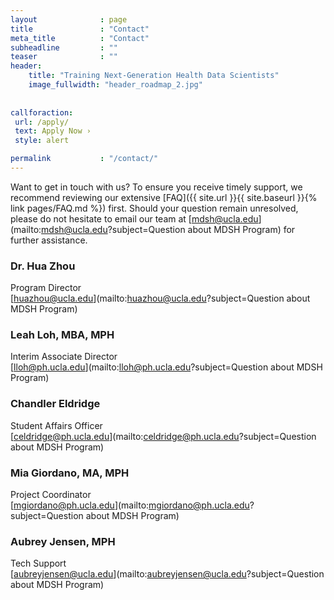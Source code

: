 ```yaml
---
layout              : page
title               : "Contact"
meta_title          : "Contact"
subheadline         : ""
teaser              : ""
header:
    title: "Training Next-Generation Health Data Scientists"
    image_fullwidth: "header_roadmap_2.jpg"
    
    
callforaction:
 url: /apply/
 text: Apply Now ›
 style: alert

permalink           : "/contact/"
---
```


Want to get in touch with us? To ensure you receive timely support, we recommend reviewing our extensive [FAQ]({{ site.url }}{{ site.baseurl }}{% link pages/FAQ.md %}) first. Should your question remain unresolved, please do not hesitate to email our team at [mdsh@ucla.edu](mailto:mdsh@ucla.edu?subject=Question about MDSH Program) for further assistance.

### Dr. Hua Zhou

Program Director \
[huazhou@ucla.edu](mailto:huazhou@ucla.edu?subject=Question about MDSH Program)

### Leah Loh, MBA, MPH

Interim Associate Director \
[lloh@ph.ucla.edu](mailto:lloh@ph.ucla.edu?subject=Question about MDSH Program)

### Chandler Eldridge

Student Affairs Officer \
[celdridge@ph.ucla.edu](mailto:celdridge@ph.ucla.edu?subject=Question about MDSH Program)

### Mia Giordano, MA, MPH

Project Coordinator \
[mgiordano@ph.ucla.edu](mailto:mgiordano@ph.ucla.edu?subject=Question about MDSH Program)

### Aubrey Jensen, MPH

Tech Support \
[aubreyjensen@ucla.edu](mailto:aubreyjensen@ucla.edu?subject=Question about MDSH Program)

<!--
```{=html}
## Contact Form

<iframe width='100%' height='800px' src='https://uclahs.az1.qualtrics.com/jfe/form/SV_38aayrT90R6bIDI' style='border:5'></iframe>

```
-->
